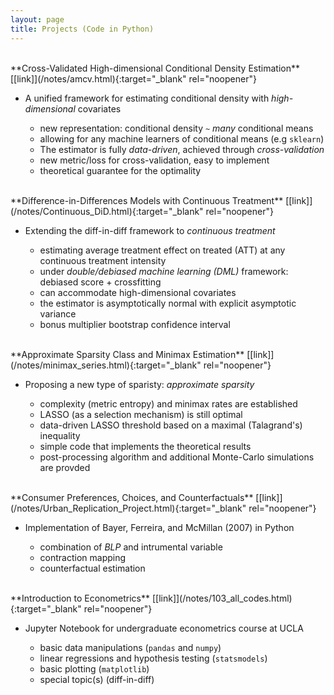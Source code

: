 ```yaml
---
layout: page
title: Projects (Code in Python)
---
```


<br/>
**Cross-Validated High-dimensional Conditional Density Estimation** [[link]](/notes/amcv.html){:target="_blank" rel="noopener"}

- A unified framework for estimating conditional density with *high-dimensional* covariates

  - new representation: conditional density `~` *many* conditional means
  - allowing for any machine learners of conditional means (e.g `sklearn`)
  - The estimator is fully *data-driven*, achieved through *cross-validation* 
  - new metric/loss for cross-validation, easy to implement
  - theoretical guarantee for the optimality

<br/>
**Difference-in-Differences Models with Continuous Treatment** [[link]](/notes/Continuous_DiD.html){:target="_blank" rel="noopener"}

- Extending the diff-in-diff framework to *continuous treatment*

  - estimating average treatment effect on treated (ATT) at any continuous treatment intensity
  - under *double/debiased machine learning (DML)* framework: debiased score + crossfitting
  - can accommodate high-dimensional covariates
  - the estimator is asymptotically normal with explicit asymptotic variance 
  - bonus multiplier bootstrap confidence interval

<br/>
**Approximate Sparsity Class and Minimax Estimation** [[link]](/notes/minimax_series.html){:target="_blank" rel="noopener"}

- Proposing a new type of sparisty: *approximate sparsity*

  - complexity (metric entropy) and minimax rates are established
  - LASSO (as a selection mechanism) is still optimal
  - data-driven LASSO threshold based on a maximal (Talagrand's) inequality
  - simple code that implements the theoretical results
  - post-processing algorithm and additional Monte-Carlo simulations are provded

<br/>
**Consumer Preferences, Choices, and Counterfactuals** [[link]](/notes/Urban_Replication_Project.html){:target="_blank" rel="noopener"}

- Implementation of Bayer, Ferreira, and McMillan (2007) in Python

  - combination of *BLP* and intrumental variable
  - contraction mapping
  - counterfactual estimation

<br/>
**Introduction to Econometrics** [[link]](/notes/103_all_codes.html){:target="_blank" rel="noopener"}

- Jupyter Notebook for undergraduate econometrics course at UCLA

  - basic data manipulations (`pandas` and `numpy`)
  - linear regressions and hypothesis testing (`statsmodels`)
  - basic plotting (`matplotlib`)
  - special topic(s) (diff-in-diff)
   
